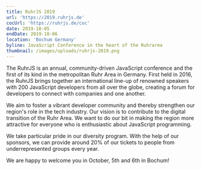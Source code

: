 ```yaml
---
title: RuhrJS 2019
url: 'https://2019.ruhrjs.de'
cocUrl: 'https://ruhrjs.de/coc'
date: 2019-10-05
endDate: 2019-10-06
location: 'Bochum Germany'
byline: JavaScript Conference in the heart of the Ruhrarea
thumbnail: /images/uploads/ruhrjs-2019.png
---
```


The RuhrJS is an annual, community-driven JavaScript conference and the first of its kind in the metropolitan Ruhr Area in Germany. First held in 2016, the RuhrJS brings together an international line-up of renowned speakers with 200 JavaScript developers from all over the globe, creating a forum for developers to connect with companies and one another.  

We aim to foster a vibrant developer community and thereby strengthen our region's role in the tech industry. Our vision is to contribute to the digital transition of the Ruhr Area. We want to do our bit in making the region more attractive for everyone who is enthusiastic about JavaScript programming.  

We take particular pride in our diversity program. With the help of our sponsors, we can provide around 20% of our tickets to people from underrepresented groups every year.  

We are happy to welcome you in October, 5th and 6th in Bochum!  

